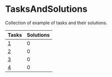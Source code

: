 # TasksAndSolutions
Collection of example of tasks and their solutions.

| Tasks         | Solutions |
| ------------- | --------- |
| [1](1.md)     | 0         |
| [2](2.md)     | 0         |
| [3](3.md)     | 0         |
| [4](4.md)     | 0         |
